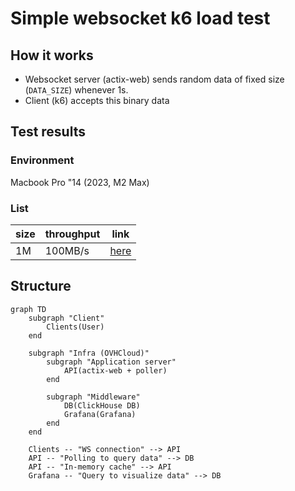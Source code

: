 # Simple websocket k6 load test
## How it works
- Websocket server (actix-web) sends random data of fixed size (`DATA_SIZE`) whenever 1s.
- Client (k6) accepts this binary data
## Test results
### Environment
Macbook Pro "14 (2023, M2 Max)
### List
| size | throughput | link |
| - | --- | --- |
| 1M  | 100MB/s  | [here](./results/1M.txt) |
## Structure
```mermaid
graph TD
    subgraph "Client"
        Clients(User)
    end

    subgraph "Infra (OVHCloud)"
        subgraph "Application server"
            API(actix-web + poller)
        end
        
        subgraph "Middleware"
            DB(ClickHouse DB)
            Grafana(Grafana)
        end
    end

    Clients -- "WS connection" --> API
    API -- "Polling to query data" --> DB
    API -- "In-memory cache" --> API
    Grafana -- "Query to visualize data" --> DB

```